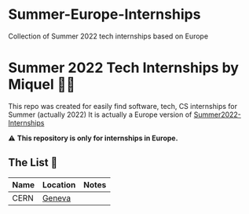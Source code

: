 # Summer-Europe-Internships
Collection of Summer 2022 tech internships  based on Europe
# Summer 2022 Tech Internships by Miquel 👩‍💻
This repo was created for easily find software, tech, CS internships for Summer (actually 2022)
It is actually a Europe version of [Summer2022-Internships](https://github.com/pittcsc/Summer2022-Internships)

:warning: **This repository is only for internships in Europe.**

## The List 👔

| Name  |  Location |  Notes |
|---|---|-------------|
| CERN | [Geneva](https://jobs.smartrecruiters.com/ni/CERN/bb3ce4d8-a9e3-4cac-a3f4-afc1fd4dc727-short-term-internship-2022) | |
